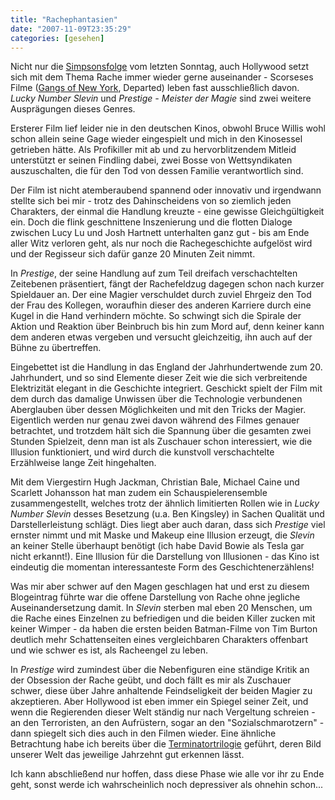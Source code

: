 ```yaml
---
title: "Rachephantasien"
date: "2007-11-09T23:35:29"
categories: [gesehen]
---
```


Nicht nur die [Simpsonsfolge](http://www.thesimpsons.com/episode_guide/1811.htm) vom letzten Sonntag, auch Hollywood setzt sich mit dem Thema Rache immer wieder gerne auseinander - Scorseses Filme ([Gangs of New York](/2003/03/03/gangs-of-new-york/), Departed) leben fast ausschließlich davon. *Lucky Number Slevin* und *Prestige - Meister der Magie* sind zwei weitere Ausprägungen dieses Genres.

Ersterer Film lief leider nie in den deutschen Kinos, obwohl Bruce Willis wohl schon allein seine Gage wieder eingespielt und mich in den Kinosessel getrieben hätte. Als Profikiller mit ab und zu hervorblitzendem Mitleid unterstützt er seinen Findling dabei, zwei Bosse von Wettsyndikaten auszuschalten, die für den Tod von dessen Familie verantwortlich sind.

Der Film ist nicht atemberaubend spannend oder innovativ und irgendwann stellte sich bei mir - trotz des Dahinscheidens von so ziemlich jeden Charakters, der einmal die Handlung kreuzte - eine gewisse Gleichgültigkeit ein. Doch die flink geschnittene Inszenierung und die flotten Dialoge zwischen Lucy Lu und Josh Hartnett unterhalten ganz gut - bis am Ende aller Witz verloren geht, als nur noch die Rachegeschichte aufgelöst wird und der Regisseur sich dafür ganze 20 Minuten Zeit nimmt.

In *Prestige*, der seine Handlung auf zum Teil dreifach verschachtelten Zeitebenen präsentiert, fängt der Rachefeldzug dagegen schon nach kurzer Spieldauer an. Der eine Magier verschuldet durch zuviel Ehrgeiz den Tod der Frau des Kollegen, woraufhin dieser des anderen Karriere durch eine Kugel in die Hand verhindern möchte. So schwingt sich die Spirale der Aktion und Reaktion über Beinbruch bis hin zum Mord auf, denn keiner kann dem anderen etwas vergeben und versucht gleichzeitig, ihn auch auf der Bühne zu übertreffen.

Eingebettet ist die Handlung in das England der Jahrhundertwende zum 20. Jahrhundert, und so sind Elemente dieser Zeit wie die sich verbreitende Elektrizität elegant in die Geschichte integriert. Geschickt spielt der Film mit dem durch das damalige Unwissen über die Technologie verbundenen Aberglauben über dessen Möglichkeiten und mit den Tricks der Magier. Eigentlich werden nur genau zwei davon während des Filmes genauer betrachtet, und trotzdem hält sich die Spannung über die gesamten zwei Stunden Spielzeit, denn man ist als Zuschauer schon interessiert, wie die Illusion funktioniert, und wird durch die kunstvoll verschachtelte Erzählweise lange Zeit hingehalten.

Mit dem Viergestirn Hugh Jackman, Christian Bale, Michael Caine und Scarlett Johansson hat man zudem ein Schauspielerensemble zusammengestellt, welches trotz der ähnlich limitierten Rollen wie in *Lucky Number Slevin* desses Besetzung (u.a. Ben Kingsley) in Sachen Qualität und Darstellerleistung schlägt. Dies liegt aber auch daran, dass sich *Prestige* viel ernster nimmt und mit Maske und Makeup eine Illusion erzeugt, die *Slevin* an keiner Stelle überhaupt benötigt (ich habe David Bowie als Tesla gar nicht erkannt!). Eine Illusion für die Darstellung von Illusionen - das Kino ist eindeutig die momentan interessanteste Form des Geschichtenerzählens!

Was mir aber schwer auf den Magen geschlagen hat und erst zu diesem Blogeintrag führte war die offene Darstellung von Rache ohne jegliche Auseinandersetzung damit. In *Slevin* sterben mal eben 20 Menschen, um die Rache eines Einzelnen zu befriedigen und die beiden Killer zucken mit keiner Wimper - da haben die ersten beiden Batman-Filme von Tim Burton deutlich mehr Schattenseiten eines vergleichbaren Charakters offenbart und wie schwer es ist, als Racheengel zu leben.

In *Prestige* wird zumindest über die Nebenfiguren eine ständige Kritik an der Obsession der Rache geübt, und doch fällt es mir als Zuschauer schwer, diese über Jahre anhaltende Feindseligkeit der beiden Magier zu akzeptieren. Aber Hollywood ist eben immer ein Spiegel seiner Zeit, und wenn die Regierenden dieser Welt ständig nur nach Vergeltung schreien - an den Terroristen, an den Aufrüstern, sogar an den "Sozialschmarotzern" - dann spiegelt sich dies auch in den Filmen wieder. Eine ähnliche Betrachtung habe ich bereits über die [Terminatortrilogie](/2003/08/25/terminator-3-rebellion-der-maschinen/) geführt, deren Bild unserer Welt das jeweilige Jahrzehnt gut erkennen lässt.

Ich kann abschließend nur hoffen, dass diese Phase wie alle vor ihr zu Ende geht, sonst werde ich wahrscheinlich noch depressiver als ohnehin schon...

